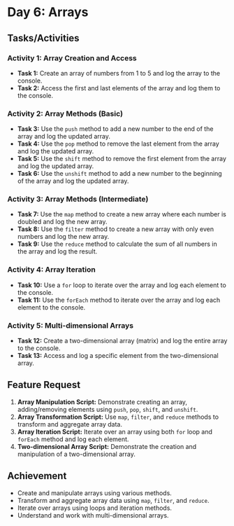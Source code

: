 # Day 6: Arrays

## Tasks/Activities

### Activity 1: Array Creation and Access
- **Task 1:** Create an array of numbers from 1 to 5 and log the array to the console.
- **Task 2:** Access the first and last elements of the array and log them to the console.

### Activity 2: Array Methods (Basic)
- **Task 3:** Use the `push` method to add a new number to the end of the array and log the updated array.
- **Task 4:** Use the `pop` method to remove the last element from the array and log the updated array.
- **Task 5:** Use the `shift` method to remove the first element from the array and log the updated array.
- **Task 6:** Use the `unshift` method to add a new number to the beginning of the array and log the updated array.

### Activity 3: Array Methods (Intermediate)
- **Task 7:** Use the `map` method to create a new array where each number is doubled and log the new array.
- **Task 8:** Use the `filter` method to create a new array with only even numbers and log the new array.
- **Task 9:** Use the `reduce` method to calculate the sum of all numbers in the array and log the result.

### Activity 4: Array Iteration
- **Task 10:** Use a `for` loop to iterate over the array and log each element to the console.
- **Task 11:** Use the `forEach` method to iterate over the array and log each element to the console.

### Activity 5: Multi-dimensional Arrays
- **Task 12:** Create a two-dimensional array (matrix) and log the entire array to the console.
- **Task 13:** Access and log a specific element from the two-dimensional array.

## Feature Request

1. **Array Manipulation Script:** Demonstrate creating an array, adding/removing elements using `push`, `pop`, `shift`, and `unshift`.
2. **Array Transformation Script:** Use `map`, `filter`, and `reduce` methods to transform and aggregate array data.
3. **Array Iteration Script:** Iterate over an array using both `for` loop and `forEach` method and log each element.
4. **Two-dimensional Array Script:** Demonstrate the creation and manipulation of a two-dimensional array.

## Achievement

- Create and manipulate arrays using various methods.
- Transform and aggregate array data using `map`, `filter`, and `reduce`.
- Iterate over arrays using loops and iteration methods.
- Understand and work with multi-dimensional arrays.
